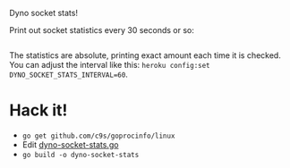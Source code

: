 Dyno socket stats!

Print out socket statistics every 30 seconds or so:

```

```

The statistics are absolute, printing exact amount each time it is checked. You can adjust the interval like this: `heroku config:set DYNO_SOCKET_STATS_INTERVAL=60`. 

# Hack it!

* `go get github.com/c9s/goprocinfo/linux`
* Edit [dyno-socket-stats.go](dyno-socket-stats.go)
* `go build -o dyno-socket-stats`
